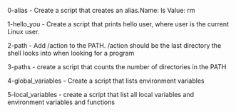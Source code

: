 0-alias - Create a script that creates an alias.Name: ls Value: rm

1-hello_you - Create a script that prints hello user, where user is the current Linux user.

2-path - Add /action to the PATH. /action should be the last directory the shell looks into when looking for a program

3-paths - create a script that counts the number of directories in the PATH

4-global_variables - Create a script that lists environment variables

5-local_variables - create a script that list all local variables and environment variables and functions
